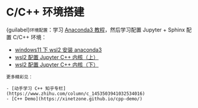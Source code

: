 # C/C++ 环境搭建

{guilabel}`环境配置`：学习 [Anaconda3 教程](anaconda3)，然后学习配置 Jupyter + Sphinx 配置 C/C++ 环境：

- [windows11 下 wsl2 安装 anaconda3](https://www.zhihu.com/zvideo/1454195439825928192)
- [wsl2 配置 Jupyter C++ 内核（上）](https://www.zhihu.com/zvideo/1454195804856147969)
- [wsl2 配置 Jupyter C++ 内核（下）](https://www.zhihu.com/zvideo/1454221952076009472)

```{seealso}
更多精彩见：

- [动手学习 C++ 知乎专栏](https://www.zhihu.com/column/c_1453503941032534016)
- [C++ Demo](https://xinetzone.github.io/cpp-demo/)
```